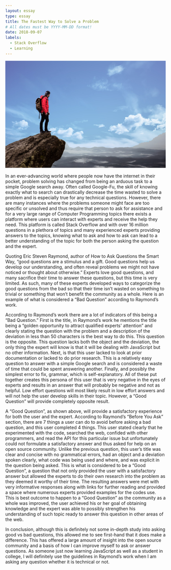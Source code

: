 ```yaml
---
layout: essay
type: essay
title: The Fastest Way to Solve a Problem
# All dates must be YYYY-MM-DD format!
date: 2018-09-07
labels:
  - Stack Overflow
  - Learning
---
```


<img class="ui medium right floated rounded image" src="../images/adventure.jpeg">

In an ever-advancing world where people now have the internet in their pocket, problem solving has changed from being an arduous task to a simple Google search away. Often called Google-Fu, the skill of knowing exactly what to search can drastically decrease the time wasted to solve a problem and is especially true for any technical questions. However, there are many instances where the problems someone might face are too specific or unsolved and thus require that person to ask for assistance and for a very large range of Computer Programming topics there exists a platform where users can interact with experts and receive the help they need. This platform is called Stack Overflow and with over 16 million questions in a plethora of topics and many experienced experts providing answers to the topics, knowing what to ask and how to ask can lead to a better understanding of the topic for both the person asking the question and the expert.

Quoting Eric Steven Raymond, author of How to Ask Questions the Smart Way, “good questions are a stimulus and a gift. Good questions help us develop our understanding, and often reveal problems we might not have noticed or thought about otherwise.” Experts love good questions, and many sacrifice their time to answer these questions, but this time is very limited. As such, many of these experts developed ways to categorize the good questions from the bad so that their time isn’t wasted on something to trivial or something that won’t benefit the community as a whole. Here is an example of what is considered a “Bad Question” according to Raymond’s work.

According to Raymond’s work there are a lot of indicators of this being a “Bad Question.” First is the title, in Raymond’s work he mentions the title being a “golden opportunity to attract qualified experts' attention” and clearly stating the question with the problem and a description of the deviation in less than 50 characters is the best way to do this. This question is the opposite. This question lacks both the object and the deviation, the only thing the expert will know is that it will be dealing with JavaScript but no other information. Next, is that this user lacked to look at prior documentation or lacked to do prior research. This is a relatively easy question to answer with a simple Google search and is considered a waste of time that could be spent answering another. Finally, and possibly the simplest error to fix, grammar, which is self-explanatory. All of these put together creates this persona of this user that is very negative in the eyes of experts and results in an answer that will probably be negative and not as helpful. Low effort questions will most likely result in low effort answers and will not help the user develop skills in their topic. However, a “Good Question” will provide completely opposite result.

A “Good Question”, as shown above, will provide a satisfactory experience for both the user and the expert. According to Raymond’s “Before You Ask” section, there are 7 things a user can do to avoid before asking a bad question, and this user completed 4 things. This user stated clearly that he experimented with the code, searched the web, confided with other programmers, and read the API for this particular issue but unfortunately could not formulate a satisfactory answer and thus asked for help on an open source community. Unlike the previous question, this user’s title was clear and concise with no grammatical errors, had an object and a deviation spoken clearly, what code was being used and where, and was explicit in the question being asked. This is what is considered to be a “Good Question”, a question that not only provided the user with a satisfactory answer but allowed the experts to do their own research into the problem as they deemed it worthy of their time. The resulting answers were met with very informative responses along with links for further reading and provided a space where numerous experts provided examples for the codes use. This is best outcome to happen to a “Good Question” as the community as a whole was improved, the user achieved his or her goal of obtaining knowledge and the expert was able to possibly strengthen his understanding of such topic ready to answer this question in other areas of the web. 

In conclusion, although this is definitely not some in-depth study into asking good vs bad questions, this allowed me to see first-hand that it does make a difference. This has offered a large amount of insight into the open source community and a basis of how I can improve myself to ask or answer questions. As someone just now learning JavaScript as well as a student in college, I will definitely use the guidelines in Raymond’s work when I am asking any question whether it is technical or not.


